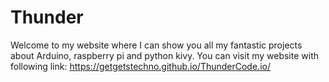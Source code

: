 # Thunder
Welcome to my website where I can show you all my fantastic projects about Arduino, raspberry pi and python kivy.
You can visit my website with following link: https://getgetstechno.github.io/ThunderCode.io/
